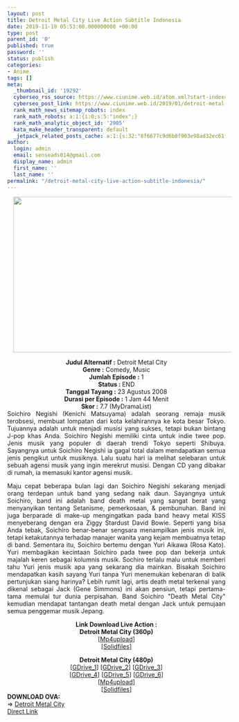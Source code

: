 ```yaml
---
layout: post
title: Detroit Metal City Live Action Subtitle Indonesia
date: 2019-11-19 05:53:08.000000000 +00:00
type: post
parent_id: '0'
published: true
password: ''
status: publish
categories:
- Anime
tags: []
meta:
  _thumbnail_id: '19292'
  cyberseo_rss_source: https://www.ciunime.web.id/atom.xml?start-index=2251&max-results=150
  cyberseo_post_link: https://www.ciunime.web.id/2019/01/detroit-metal-city-live-action-subtitle.html
  rank_math_news_sitemap_robots: index
  rank_math_robots: a:1:{i:0;s:5:"index";}
  rank_math_analytic_object_id: '2905'
  kata_make_header_transparent: default
  _jetpack_related_posts_cache: a:1:{s:32:"8f6677c9d6b0f903e98ad32ec61f8deb";a:2:{s:7:"expires";i:1645245243;s:7:"payload";a:0:{}}}
author:
  login: admin
  email: senseads014@gmail.com
  display_name: admin
  first_name: ''
  last_name: ''
permalink: "/detroit-metal-city-live-action-subtitle-indonesia/"
---
```

<div class="separator" style="clear: both; text-align: center;"><a href="https://4.bp.blogspot.com/-dnm7M7bsaEU/XFF7maRUxSI/AAAAAAAAJJQ/72bhpgxLbQIkPSDxA09QSMK8cFjnHfFVACLcBGAs/s1600/Detroit%2BMetal%2BCity.jpg" imageanchor="1" style="margin-left: 1em; margin-right: 1em;"><img border="0" data-original-height="720" data-original-width="1280" height="360" src="{{ site.baseurl }}/assets/2019/11/Detroit%2BMetal%2BCity.jpg" width="640" /></a></div>
<p>
<div style="text-align: center;"><b>Judul</b><b><b> Alternatif</b> :</b> <span itemprop="name">Detroit Metal City</span></div>
<div style="text-align: center;"><b><b>Genre :</b></b> Comedy, Music</div>
<div style="text-align: center;"><b>Jumlah Episode :</b> 1<br /><b>Status :&nbsp;</b>END<br /><b>Tanggal Tayang :</b> 23 Agustus 2008<br /><b>Durasi per Episode :</b> 1 Jam 44 Menit</div>
<div style="text-align: center;"><b>Skor :</b> 7.7 (MyDramaList)</div>
<div style="text-align: center;"></div>
<div style="text-align: justify;">Soichiro Negishi (Kenichi Matsuyama) adalah seorang remaja musik terobsesi, membuat lompatan dari kota kelahirannya ke kota besar Tokyo. Tujuannya adalah untuk menjadi musisi yang sukses, tetapi bukan bintang J-pop khas Anda. Soichiro Negishi memiliki cinta untuk indie twee pop. Jenis musik yang populer di daerah trendi Tokyo seperti Shibuya. Sayangnya untuk Soichiro Negishi ia gagal total dalam mendapatkan semua jenis pengikut untuk musiknya. Lalu suatu hari ia melihat selebaran untuk sebuah agensi musik yang ingin merekrut musisi. Dengan CD yang dibakar di rumah, ia memasuki kantor agensi musik.</p>
<p>Maju cepat beberapa bulan lagi dan Soichiro Negishi sekarang menjadi orang terdepan untuk band yang sedang naik daun. Sayangnya untuk Soichiro, band ini adalah band death metal yang sangat berat yang menyanyikan tentang Setanisme, pemerkosaan, &amp; pembunuhan. Band ini juga berparade di make-up mengingatkan pada band heavy metal KISS menyeberang dengan era Ziggy Stardust David Bowie. Seperti yang bisa Anda tebak, Soichiro benar-benar sengsara menampilkan jenis musik ini, tetapi ketakutannya terhadap manajer wanita yang kejam membuatnya tetap di band. Sementara itu, Soichiro bertemu dengan Yuri Aikawa (Rosa Kato). Yuri membagikan kecintaan Soichiro pada twee pop dan bekerja untuk majalah keren sebagai kolumnis musik. Sochiro terlalu malu untuk memberi tahu Yuri jenis musik apa yang sekarang dia mainkan. Bisakah Soichiro mendapatkan kasih sayang Yuri tanpa Yuri menemukan kebenaran di balik pertunjukan siang harinya? Lebih rumit lagi, artis death metal terkenal yang dikenal sebagai Jack (Gene Simmons) ini akan pensiun, tetapi pertama-tama memulai tur dunia perpisahan. Band Soichiro "Death Metal City" kemudian mendapat tantangan death metal dengan Jack untuk pemujaan semua penggemar musik Jepang.</p></div>
<div style="text-align: justify;"></div>
<div style="text-align: justify;"></div>
<div style="text-align: center;"><b>Link Download Live Action :</b></div>
<div style="text-align: center;"><b>Detroit Metal City (360p)</b><br />[<a href="https://www.mp4upload.com/328rux34aj8p" target="_blank" rel="noopener">Mp4upload</a>]<br />[<a href="http://www.solidfiles.com/v/MBGPNG84eYLBa" target="_blank" rel="noopener">Solidfiles</a>]</p>
</div>
<div style="text-align: center;"><b>Detroit Metal City (480p)</b><br />[<a href="https://drive.google.com/uc?id=1SUmjPIMY35LwKLwsUwKcskfYZ3xhBURl" target="_blank" rel="noopener">GDrive_1</a>] [<a href="https://drive.google.com/uc?id=1T6Zo3zArECnr-dAJWggX8zVUcRMYLzu6" target="_blank" rel="noopener">GDrive_2</a>] [<a href="https://drive.google.com/uc?id=1ABVIzYIBZbx36jKr8AfJlJ8oW0GCa6bf" target="_blank" rel="noopener">GDrive_3</a>]<br />[<a href="https://drive.google.com/uc?id=1c8uEmOVro-2VEu2Lc7aXrljciPQ2DW3U" target="_blank" rel="noopener">GDrive_4</a>]&nbsp;[<a href="https://drive.google.com/uc?id=1Sb9h0GtWQMvP6HAheDLZChn4tpSYG_rY" target="_blank" rel="noopener">GDrive_5</a>] [<a href="https://drive.google.com/uc?id=1JOEXA9CVu3GqiIrDKd4Wajikd4UWM4yu" target="_blank" rel="noopener">GDrive_6</a>]<br />[<a href="https://www.mp4upload.com/6ny76d9hnml8" target="_blank" rel="noopener">Mp4upload</a>]<br />[<a href="http://www.solidfiles.com/v/GKP8gRqmLrzk7" target="_blank" rel="noopener">Solidfiles</a>]
<div style="text-align: left;"></div>
<div style="text-align: left;"></div>
<div style="text-align: left;"><b>DOWNLOAD OVA:</b></div>
<div style="text-align: left;"></div>
<div style="text-align: left;">=&gt;&nbsp;<a href="https://www.ciunime.web.id/2019/08/detroit-metal-city-episode-01-12-end.html" target="_blank" rel="noopener">Detroit Metal City</a></div>
<div style="text-align: left;"></div>
</div>
<link rel="stylesheet" href="https://cdnjs.cloudflare.com/ajax/libs/font-awesome/4.7.0/css/font-awesome.min.css" />
<div class="divbtn"> <a href="https://handymansurrender.com/fihup8buzv?key=94550f7ce39444073321dde3b8782f97" class="btn"><i class="fa fa-download"></i> Direct Link</a> </div>
